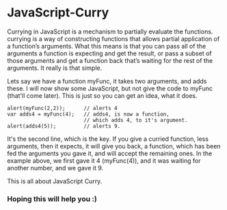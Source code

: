 # JavaScript-Curry
Currying in JavaScript is a mechanism to partially evaluate the functions.
currying is a way of constructing functions that allows partial application of a function’s arguments. What this means is that you can pass all of the arguments a function is expecting and get the result, or pass a subset of those arguments and get a function back that’s waiting for the rest of the arguments. It really is that simple.

Lets say we have a function myFunc, it takes two arguments, and adds these. I will now show some JavaScript, but not give the code to myFunc (that'll come later). This is just so you can get an idea, what it does.

```
alert(myFunc(2,2));      // alerts 4
var adds4 = myFunc(4);   // adds4, is now a function,
                         // which adds 4, to it's argument.
alert(adds4(5));         // alerts 9.
```


It's the second line, which is the key. If you give a curried function, less arguments, then it expects, it will give you back, a function, which has been fed the arguments you gave it, and will accept the remaining ones. In the example above, we first gave it 4 (myFunc(4)), and it was waiting for another number, and we gave it 9.

This is all about JavaScript Curry.

### Hoping this will help you :)
